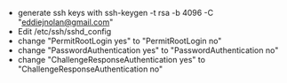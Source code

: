 - generate ssh keys with ssh-keygen -t rsa -b 4096 -C "eddiejnolan@gmail.com"
- Edit /etc/ssh/sshd_config
- change "PermitRootLogin yes" to "PermitRootLogin no"
- change "PasswordAuthentication yes" to "PasswordAuthentication no"
- change "ChallengeResponseAuthentication yes" to "ChallengeResponseAuthentication no"
